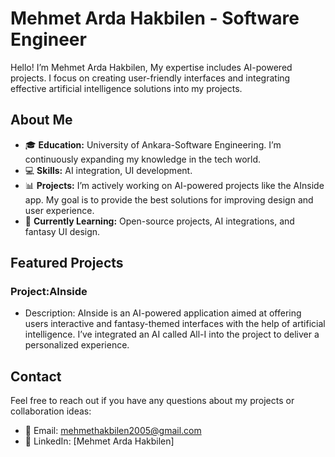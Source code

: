 # Mehmet Arda Hakbilen - Software Engineer

Hello! I’m Mehmet Arda Hakbilen, My expertise includes AI-powered projects. I focus on creating user-friendly interfaces and integrating effective artificial intelligence solutions into my projects.

## About Me
- 🎓 **Education:** University of Ankara-Software Engineering. I’m continuously expanding my knowledge in the tech world.
- 💻 **Skills:**  AI integration, UI development.
- 📊 **Projects:** I’m actively working on AI-powered projects like the AInside app. My goal is to provide the best solutions for improving design and user experience.
- 🌱 **Currently Learning:** Open-source projects, AI integrations, and fantasy UI design.

## Featured Projects
### Project:AInside
- Description: AInside is an AI-powered application aimed at offering users interactive and fantasy-themed interfaces with the help of artificial intelligence. I’ve integrated an AI called All-I into the project to deliver a personalized experience.

## Contact
Feel free to reach out if you have any questions about my projects or collaboration ideas:
- 📧 Email: [mehmethakbilen2005@gmail.com](mailto:mehmethakbilen2005@gmail.com)
- 💼 LinkedIn: [Mehmet Arda Hakbilen]
